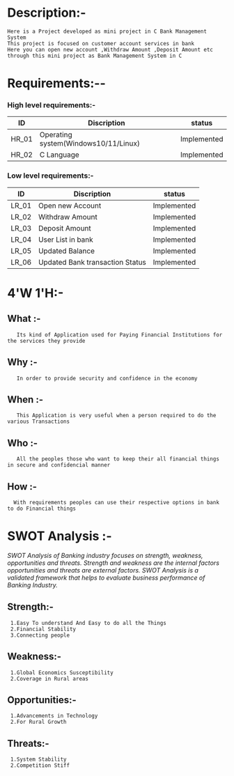 # Description:-
    Here is a Project developed as mini project in C Bank Management System 
    This project is focused on customer account services in bank
    Here you can open new account ,Withdraw Amount ,Deposit Amount etc through this mini project as Bank Management System in C
                 

# Requirements:--
### High level requirements:-

|  ID  |             Discription           |    status   |
|------|-----------------------------------|-------------|
|HR_01 | Operating system(Windows10/11/Linux) | Implemented |
|HR_02 | C Language                        | Implemented |


### Low level requirements:-

|  ID  |             Discription                          |    status   |
|------|--------------------------------------------------|-------------|
|LR_01 | Open new Account                                 | Implemented |
|LR_02 | Withdraw Amount                                  | Implemented |
|LR_03 | Deposit Amount                                   | Implemented |
|LR_04 | User List in bank                                | Implemented |
|LR_05 | Updated Balance                                  | Implemented |
|LR_06 | Updated Bank transaction Status                  | Implemented |



# 4'W 1'H:-
  ## What :- 
       Its kind of Application used for Paying Financial Institutions for the services they provide
       
  ## Why :- 
       In order to provide security and confidence in the economy
       
  ## When :- 
       This Application is very useful when a person required to do the various Transactions
       
  ## Who :- 
       All the peoples those who want to keep their all financial things in secure and confidencial manner
       
  ## How :-
      With requirements peoples can use their respective options in bank to do Financial things 

# SWOT Analysis :-
*SWOT Analysis of Banking industry focuses on strength, weakness, opportunities and threats. Strength and weakness are the internal factors opportunities and threats are external factors.*
*SWOT Analysis is a validated framework that helps to evaluate business performance of Banking Industry.*
 
  ## Strength:-
     1.Easy To understand And Easy to do all the Things
     2.Financial Stability
     3.Connecting people
  ## Weakness:-
     1.Global Economics Susceptibility
     2.Coverage in Rural areas
  ## Opportunities:-
     1.Advancements in Technology
     2.For Rural Growth
  ## Threats:-
     1.System Stability
     2.Competition Stiff
     
